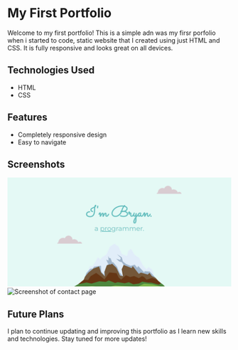 # My First Portfolio

Welcome to my first portfolio! This is a simple adn was my firsr porfolio when i started to code, static website that I created using just HTML and CSS. It is fully responsive and looks great on all devices.

## Technologies Used
- HTML
- CSS

## Features
- Completely responsive design
- Easy to navigate

## Screenshots

![Screenshot of homepage](/screenshots/home.png)
![Screenshot of contact page](/screenshots/contact.png)

## Future Plans
I plan to continue updating and improving this portfolio as I learn new skills and technologies. Stay tuned for more updates!
